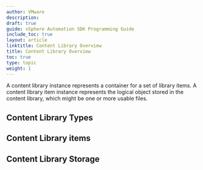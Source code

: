 ```yaml
---
author: VMware
description:
draft: true
guide: vSphere Automation SDK Programming Guide
include_toc: true
layout: article
linktitle: Content Library Overview
title: Content Library Overview
toc: true
type: topic
weight: 1
---
```

A content library instance represents a container for a set of library items. A content library item instance represents the logical object stored in the content library, which might be one or more usable files.

## Content Library Types

## Content Library items

## Content Library Storage
